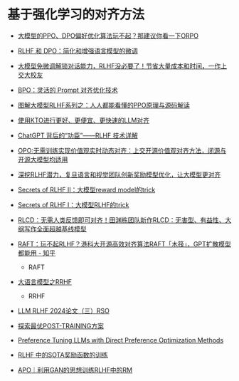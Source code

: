 

# 基于强化学习的对齐方法

- [大模型的PPO、DPO偏好优化算法玩不起？那建议你看一下ORPO](https://zhuanlan.zhihu.com/p/688583797)

- [RLHF 和 DPO：简化和增强语言模型的微调](https://mp.weixin.qq.com/s/-5nzriCsoZIL3FKZxzbONw)

- [大模型免微调解锁对话能力，RLHF没必要了！节省大量成本和时间，一作上交大校友](https://zhuanlan.zhihu.com/p/670682075)

- [BPO：灵活的 Prompt 对齐优化技术](https://zhuanlan.zhihu.com/p/667767805)

- [图解大模型RLHF系列之：人人都能看懂的PPO原理与源码解读](https://mp.weixin.qq.com/s/J8c7rEmkQH4lBj1pWntv9w)

- [使用KTO进行更好、更便宜、更快速的LLM对齐](https://mp.weixin.qq.com/s/vFrcW43jhraZT8ZaDBxl7A)

- [ChatGPT 背后的“功臣”——RLHF 技术详解](https://huggingface.co/blog/zh/rlhf)

- [OPO:无需训练实现价值观实时动态对齐：上交开源价值观对齐方法，闭源与开源大模型均适用](https://mp.weixin.qq.com/s/_CB0LBQVI_2NBiX63pyYSA)

- [深挖RLHF潜力，复旦语言和视觉团队创新奖励模型优化，让大模型更对齐](https://mp.weixin.qq.com/s/BSaGLikARlvM8yitYtlA3w)

- [Secrets of RLHF II：大模型reward model的trick](https://mp.weixin.qq.com/s/G69w-Y2Jb_SgtvLcjCs_3g)

- [Secrets of RLHF I：大模型RLHF的trick](https://zhuanlan.zhihu.com/p/646385336)

- [RLCD：无需人类反馈即可对齐！田渊栋团队新作RLCD：无害型、有益性、大纲写作全面超越基线模型](https://mp.weixin.qq.com/s/sQolnpmBdCufVVR8q6GG8w)

- [RAFT：玩不起RLHF？港科大开源高效对齐算法RAFT「木筏」，GPT扩散模型都能用 - 知乎](https://zhuanlan.zhihu.com/p/623069114)
  - RAFT

- [大语言模型之RRHF](https://zhuanlan.zhihu.com/p/622198781)
  - RRHF

- [LLM RLHF 2024论文（三）RSO](https://zhuanlan.zhihu.com/p/690198669)

- [探索最优POST-TRAINING方案](https://zhuanlan.zhihu.com/p/661323551)

- [Preference Tuning LLMs with Direct Preference Optimization Methods](https://huggingface.co/blog/pref-tuning)

- [RLHF 中的SOTA奖励函数的训练](https://zhuanlan.zhihu.com/p/688636894)

- [APO｜利用GAN的思想训练RLHF中的RM](https://zhuanlan.zhihu.com/p/674776494)